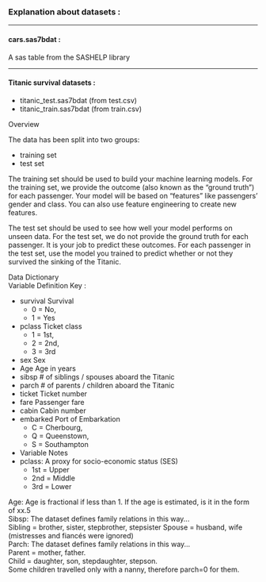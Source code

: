 <!-- $theme: gaia -->
### Explanation about datasets :

---

#### **cars.sas7bdat :**  

A sas table from the SASHELP library  

---

#### **Titanic survival datasets :** 

- titanic_test.sas7bdat  (from test.csv)
- titanic_train.sas7bdat (from train.csv)

Overview

The data has been split into two groups:  

- training set 
- test set

The training set should be used to build your machine learning models. For the training set, we provide the outcome (also known as the “ground truth”) for each passenger. Your model will be based on “features” like passengers’ gender and class. You can also use feature engineering to create new features.    

The test set should be used to see how well your model performs on unseen data. For the test set, we do not provide the ground truth for each passenger. It is your job to predict these outcomes. For each passenger in the test set, use the model you trained to predict whether or not they survived the sinking of the Titanic.  

Data Dictionary  
Variable Definition	Key : 

- survival Survival 
    - 0 = No, 
    - 1 = Yes
- pclass Ticket class 	
    - 1 = 1st, 
    - 2 = 2nd, 
    - 3 = 3rd
- sex Sex 	
- Age Age in years 	
- sibsp # of siblings / spouses aboard the Titanic 	
- parch # of parents / children aboard the Titanic 	
- ticket Ticket number 	
- fare Passenger fare 	
- cabin Cabin number 	
- embarked Port of Embarkation 	
    - C = Cherbourg, 
    - Q = Queenstown, 
    - S = Southampton
- Variable Notes
- pclass: A proxy for socio-economic status (SES)
    - 1st = Upper
    - 2nd = Middle
    - 3rd = Lower

Age: Age is fractional if less than 1. If the age is estimated, is it in the form of xx.5  
Sibsp: The dataset defines family relations in this way...   
Sibling = brother, sister, stepbrother, stepsister 
Spouse = husband, wife (mistresses and fiancés were ignored)    
Parch: The dataset defines family relations in this way...  
Parent = mother, father.  
Child = daughter, son, stepdaughter, stepson.  
Some children travelled only with a nanny, therefore parch=0 for them.  
